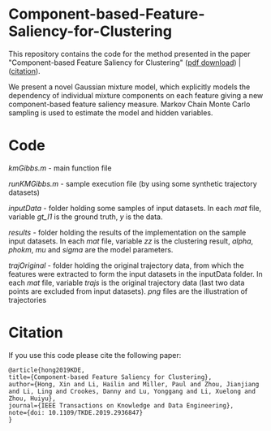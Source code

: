 # Component-based-Feature-Saliency-for-Clustering
This repository contains the code for the method presented in the paper "Component-based Feature Saliency for Clustering" ([pdf download](https://pureadmin.qub.ac.uk/ws/portalfiles/portal/180211131/HongLMZCLLZ_revision2.pdf)) | ([citation](https://ieeexplore.ieee.org/document/8809812)).


We present a novel Gaussian mixture model, which explicitly models the dependency of individual mixture components on each feature giving a new component-based feature saliency measure. Markov Chain Monte Carlo sampling is used to estimate the model and hidden variables.


# Code
*kmGibbs.m* - main function file

*runKMGibbs.m* - sample execution file (by using some synthetic trajectory datasets)

*inputData* - folder holding some samples of input datasets. In each *mat* file, variable *gt_I1* is the ground truth, *y* is the data.

*results* - folder holding the results of the implementation on the sample input datasets. In each *mat* file, variable *zz* is the clustering result, *alpha*, *phokm*, *mu* and *sigma* are the model parameters.

*trajOriginal* - folder holding the original trajectory data, from which the features were extracted to form the input datasets in the inputData folder. In each *mat* file, variable *trajs* is the original trajectory data (last two data points are excluded from input datasets). *png* files are the illustration of trajectories


# Citation
If you use this code please cite the following paper:

```
@article{hong2019KDE,
title={Component-based Feature Saliency for Clustering},
author={Hong, Xin and Li, Hailin and Miller, Paul and Zhou, Jianjiang and Li, Ling and Crookes, Danny and Lu, Yonggang and Li, Xuelong and Zhou, Huiyu},
journal={IEEE Transactions on Knowledge and Data Engineering},
note={doi: 10.1109/TKDE.2019.2936847}
}
```
